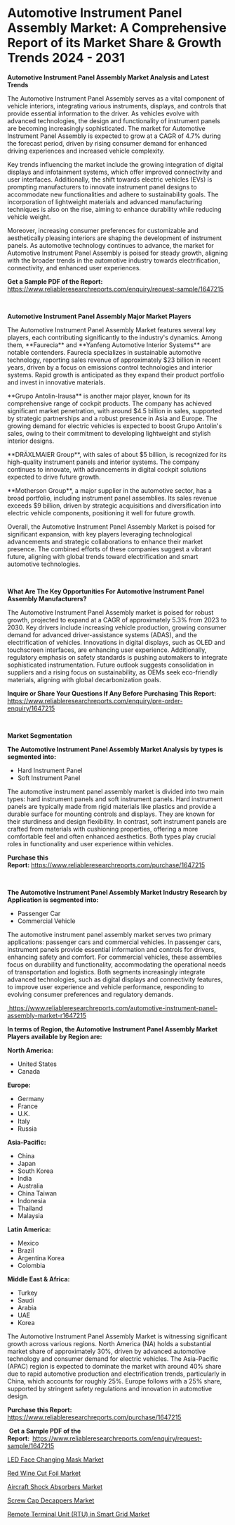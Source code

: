 <p><h1>Automotive Instrument Panel Assembly Market: A Comprehensive Report of its Market Share & Growth Trends 2024 - 2031</h1></p><p><strong>Automotive Instrument Panel Assembly Market Analysis and Latest Trends</strong></p>
<p><p>The Automotive Instrument Panel Assembly serves as a vital component of vehicle interiors, integrating various instruments, displays, and controls that provide essential information to the driver. As vehicles evolve with advanced technologies, the design and functionality of instrument panels are becoming increasingly sophisticated. The market for Automotive Instrument Panel Assembly is expected to grow at a CAGR of 4.7% during the forecast period, driven by rising consumer demand for enhanced driving experiences and increased vehicle complexity.</p><p>Key trends influencing the market include the growing integration of digital displays and infotainment systems, which offer improved connectivity and user interfaces. Additionally, the shift towards electric vehicles (EVs) is prompting manufacturers to innovate instrument panel designs to accommodate new functionalities and adhere to sustainability goals. The incorporation of lightweight materials and advanced manufacturing techniques is also on the rise, aiming to enhance durability while reducing vehicle weight.</p><p>Moreover, increasing consumer preferences for customizable and aesthetically pleasing interiors are shaping the development of instrument panels. As automotive technology continues to advance, the market for Automotive Instrument Panel Assembly is poised for steady growth, aligning with the broader trends in the automotive industry towards electrification, connectivity, and enhanced user experiences.</p></p>
<p><strong>Get a Sample PDF of the Report:&nbsp;</strong> <a href="https://www.reliableresearchreports.com/enquiry/request-sample/1647215?utm_campaign=12&utm_medium=2&utm_source=Github&utm_content=ia&utm_term=27102024&utm_id=automotive-instrument-panel-assembly">https://www.reliableresearchreports.com/enquiry/request-sample/1647215</a></p>
<p>&nbsp;</p>
<p><strong>Automotive Instrument Panel Assembly Major Market Players</strong></p>
<p><p>The Automotive Instrument Panel Assembly Market features several key players, each contributing significantly to the industry's dynamics. Among them, **Faurecia** and **Yanfeng Automotive Interior Systems** are notable contenders. Faurecia specializes in sustainable automotive technology, reporting sales revenue of approximately $23 billion in recent years, driven by a focus on emissions control technologies and interior systems. Rapid growth is anticipated as they expand their product portfolio and invest in innovative materials.</p><p>**Grupo Antolin-Irausa** is another major player, known for its comprehensive range of cockpit products. The company has achieved significant market penetration, with around $4.5 billion in sales, supported by strategic partnerships and a robust presence in Asia and Europe. The growing demand for electric vehicles is expected to boost Grupo Antolin's sales, owing to their commitment to developing lightweight and stylish interior designs.</p><p>**DRÄXLMAIER Group**, with sales of about $5 billion, is recognized for its high-quality instrument panels and interior systems. The company continues to innovate, with advancements in digital cockpit solutions expected to drive future growth. </p><p>**Motherson Group**, a major supplier in the automotive sector, has a broad portfolio, including instrument panel assemblies. Its sales revenue exceeds $9 billion, driven by strategic acquisitions and diversification into electric vehicle components, positioning it well for future growth.</p><p>Overall, the Automotive Instrument Panel Assembly Market is poised for significant expansion, with key players leveraging technological advancements and strategic collaborations to enhance their market presence. The combined efforts of these companies suggest a vibrant future, aligning with global trends toward electrification and smart automotive technologies.</p></p>
<p>&nbsp;</p>
<p><strong>What Are The Key Opportunities For Automotive Instrument Panel Assembly Manufacturers?</strong></p>
<p><p>The Automotive Instrument Panel Assembly market is poised for robust growth, projected to expand at a CAGR of approximately 5.3% from 2023 to 2030. Key drivers include increasing vehicle production, growing consumer demand for advanced driver-assistance systems (ADAS), and the electrification of vehicles. Innovations in digital displays, such as OLED and touchscreen interfaces, are enhancing user experience. Additionally, regulatory emphasis on safety standards is pushing automakers to integrate sophisticated instrumentation. Future outlook suggests consolidation in suppliers and a rising focus on sustainability, as OEMs seek eco-friendly materials, aligning with global decarbonization goals.</p></p>
<p><strong>Inquire or Share Your Questions If Any Before Purchasing This Report:</strong> <a href="https://www.reliableresearchreports.com/enquiry/pre-order-enquiry/1647215?utm_campaign=12&utm_medium=2&utm_source=Github&utm_content=ia&utm_term=27102024&utm_id=automotive-instrument-panel-assembly">https://www.reliableresearchreports.com/enquiry/pre-order-enquiry/1647215</a></p>
<p>&nbsp;</p>
<p><strong>Market Segmentation</strong></p>
<p><strong>The Automotive Instrument Panel Assembly Market Analysis by types is segmented into:</strong></p>
<p><ul><li>Hard Instrument Panel</li><li>Soft Instrument Panel</li></ul></p>
<p><p>The automotive instrument panel assembly market is divided into two main types: hard instrument panels and soft instrument panels. Hard instrument panels are typically made from rigid materials like plastics and provide a durable surface for mounting controls and displays. They are known for their sturdiness and design flexibility. In contrast, soft instrument panels are crafted from materials with cushioning properties, offering a more comfortable feel and often enhanced aesthetics. Both types play crucial roles in functionality and user experience within vehicles.</p></p>
<p><strong>Purchase this Report:&nbsp;</strong><a href="https://www.reliableresearchreports.com/purchase/1647215?utm_campaign=12&utm_medium=2&utm_source=Github&utm_content=ia&utm_term=27102024&utm_id=automotive-instrument-panel-assembly">https://www.reliableresearchreports.com/purchase/1647215</a></p>
<p>&nbsp;</p>
<p><strong>The Automotive Instrument Panel Assembly Market Industry Research by Application is segmented into:</strong></p>
<p><ul><li>Passenger Car</li><li>Commercial Vehicle</li></ul></p>
<p><p>The automotive instrument panel assembly market serves two primary applications: passenger cars and commercial vehicles. In passenger cars, instrument panels provide essential information and controls for drivers, enhancing safety and comfort. For commercial vehicles, these assemblies focus on durability and functionality, accommodating the operational needs of transportation and logistics. Both segments increasingly integrate advanced technologies, such as digital displays and connectivity features, to improve user experience and vehicle performance, responding to evolving consumer preferences and regulatory demands.</p></p>
<p><a href="https://www.reliableresearchreports.com/automotive-instrument-panel-assembly-market-r1647215?utm_campaign=12&utm_medium=2&utm_source=Github&utm_content=ia&utm_term=27102024&utm_id=automotive-instrument-panel-assembly">&nbsp;https://www.reliableresearchreports.com/automotive-instrument-panel-assembly-market-r1647215</a></p>
<p><strong>In terms of Region, the Automotive Instrument Panel Assembly Market Players available by Region are:</strong></p>
<p>
    <p> <strong> North America: </strong>
        <ul>
            <li>United States</li>
            <li>Canada</li>
        </ul>
        </p> 
    <p> <strong> Europe: </strong>
        <ul>
            <li>Germany</li>
            <li>France</li>
            <li>U.K.</li>
            <li>Italy</li>
            <li>Russia</li>
        </ul>
        </p> 
    <p> <strong> Asia-Pacific: </strong>
        <ul>
            <li>China</li>
            <li>Japan</li>
            <li>South Korea</li>
            <li>India</li>
            <li>Australia</li>
            <li>China Taiwan</li>
            <li>Indonesia</li>
            <li>Thailand</li>
            <li>Malaysia</li>
        </ul>
        </p> 
    <p> <strong> Latin America: </strong>
        <ul>
            <li>Mexico</li>
            <li>Brazil</li>
            <li>Argentina Korea</li>
            <li>Colombia</li>
        </ul>
        </p> 
    <p> <strong> Middle East & Africa: </strong>
        <ul>
            <li>Turkey</li>
            <li>Saudi</li>
            <li>Arabia</li>
            <li>UAE</li>
            <li>Korea</li>
        </ul>
    </p>
    </p>
<p><p>The Automotive Instrument Panel Assembly Market is witnessing significant growth across various regions. North America (NA) holds a substantial market share of approximately 30%, driven by advanced automotive technology and consumer demand for electric vehicles. The Asia-Pacific (APAC) region is expected to dominate the market with around 40% share due to rapid automotive production and electrification trends, particularly in China, which accounts for roughly 25%. Europe follows with a 25% share, supported by stringent safety regulations and innovation in automotive design.</p></p>
<p><strong>Purchase this Report: </strong><a href="https://www.reliableresearchreports.com/purchase/1647215?utm_campaign=12&utm_medium=2&utm_source=Github&utm_content=ia&utm_term=27102024&utm_id=automotive-instrument-panel-assembly">https://www.reliableresearchreports.com/purchase/1647215</a></p>
<p>&nbsp;<strong>Get a Sample PDF of the Report:&nbsp;&nbsp;</strong><a href="https://www.reliableresearchreports.com/enquiry/request-sample/1647215?utm_campaign=12&utm_medium=2&utm_source=Github&utm_content=ia&utm_term=27102024&utm_id=automotive-instrument-panel-assembly">https://www.reliableresearchreports.com/enquiry/request-sample/1647215</a></p>
<p><strong></strong></p>
<p><p><a href="https://github.com/shauntarfpso/Market-Research-Report-List-1/blob/main/led-face-changing-mask-market.md?utm_campaign=12&utm_medium=2&utm_source=Github&utm_content=ia&utm_term=27102024&utm_id=automotive-instrument-panel-assembly">LED Face Changing Mask Market</a></p><p><a href="https://github.com/keitelmoprotinu/Market-Research-Report-List-1/blob/main/red-wine-cut-foil-market.md?utm_campaign=12&utm_medium=2&utm_source=Github&utm_content=ia&utm_term=27102024&utm_id=automotive-instrument-panel-assembly">Red Wine Cut Foil Market</a></p><p><a href="https://www.linkedin.com/pulse/global-aircraft-shock-absorbers-market-landscape-future-trends-wxvaf?utm_campaign=12&utm_medium=2&utm_source=Github&utm_content=ia&utm_term=27102024&utm_id=automotive-instrument-panel-assembly">Aircraft Shock Absorbers Market</a></p><p><a href="https://issuu.com/reportprime-2/docs/screw-cap-decappers-market-size-203_2133b13946a653?utm_campaign=12&utm_medium=2&utm_source=Github&utm_content=ia&utm_term=27102024&utm_id=automotive-instrument-panel-assembly">Screw Cap Decappers Market</a></p><p><a href="https://issuu.com/reportprime-2/docs/remote-terminal-unit-rtu-in-smart-g_d5ef9a59613046?utm_campaign=12&utm_medium=2&utm_source=Github&utm_content=ia&utm_term=27102024&utm_id=automotive-instrument-panel-assembly">Remote Terminal Unit (RTU) in Smart Grid Market</a></p></p>